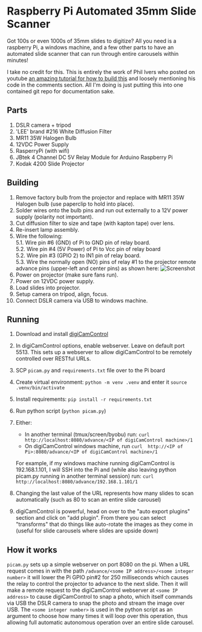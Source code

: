# Raspberry Pi Automated 35mm Slide Scanner #

Got 100s or even 1000s of 35mm slides to digitize?   All you need is a raspberry Pi, a windows machine, and a few other parts to have an automated slide scanner that can run through entire carousels within minutes!

I take no credit for this.  This is entirely the work of Phil Ivers who posted on youtube [an amazing tutorial for how to build this](https://www.youtube.com/watch?v=XPCpwcn2Q6w) and loosely mentioning his code in the comments section.  All I'm doing is just putting this into one contained git repo for documentation sake.


## Parts ##

1. DSLR camera + tripod
2. 'LEE' brand #216 White Diffusion Filter
3. MR11 35W Halogen Bulb
4. 12VDC Power Supply
5. RasperryPi (with wifi)
6. JBtek 4 Channel DC 5V Relay Module for Arduino Raspberry Pi
7. Kodak 4200 Slide Projector


## Building ##


1. Remove factory bulb from the projector and replace with MR11 35W Halogen bulb (use paperclip to hold into place).
2. Solder wires onto the bulb pins and run out externally to a 12V power supply (polarity not important).
3. Cut diffusion filter to size and tape (with kapton tape) over lens.
4. Re-insert lamp assembly.
5. Wire the following:   
   5.1. Wire pin #6 (GND) of Pi to GND pin of relay board.   
   5.2. Wire pin #4 (5V Power) of Pi to Vcc pin of relay board   
   5.2. Wire pin #3 (GPIO 2) to IN1 pin of relay board.   
   5.3. Wire the normally open (NO) pins of relay #1 to the projector remote advance pins (upper-left and center pins) as shown here:
![Screenshot](wiring.jpg)
6. Power on projector (make sure fans run).
7. Power on 12VDC power supply.
8. Load slides into projector.
9. Setup camera on tripod, align, focus.
10. Connect DSLR camera via USB to windows machine.

## Running ##

1. Download and install [digiCamControl](http://digicamcontrol.com/)
1. In digiCamControl options, enable webserver.  Leave on default port 5513.  This sets up a webserver to allow digiCamControl to be remotely controlled over RESTful URLs.
1. SCP `picam.py` and `requirements.txt` file over to the Pi board
1. Create virtual environment: `python -m venv .venv` and enter it `source .venv/bin/activate`
1. Install requirements: `pip install -r requirements.txt`
1. Run python script (`python picam.py`)
1. Either:
    * In another terminal (tmux/screen/byobu) run: `curl  http://localhost:8080/advance/<IP of digiCamControl machine>/1`
    * On digiCamControl windows machine, run `curl  http://<IP of Pi>:8080/advance/<IP of digiCamControl machine>/1`

    For example, if my windows machine running digiCamControl is 192.168.1.101, I will SSH into the Pi and (while also leaving python picam.py running in another terminal session) run: `curl http://localhost:8080/advance/192.168.1.101/1`
1. Changing the last value of the URL represents how many slides to scan automatically (such as 80 to scan an entire slide carousel)
1. digiCamControl is powerful, head on over to the "auto export plugins" section and click on "add plugin".  From there you can select "transforms" that do things like auto-rotate the images as they come in (useful for slide carousels where slides are upside down)


## How it works ##

`picam.py` sets up a simple webserver on port 8080 on the pi.  When a URL request comes in with the path `/advance/<some IP address>/<some integer number>` it will lower the Pi GPIO pin#2 for 250 milliseconds which causes the relay to control the projector to advance to the next slide.  Then it will make a remote request to the digiCamControl webserver at `<some IP address>` to cause digiCamControl to snap a photo, which itself commands via USB the DSLR camera to snap the photo and stream the image over USB.  The `<some integer number>` is used in the python script as an argument to choose how many times it will loop over this operation, thus allowing full automatic autonomous operation over an entire slide carousel.
